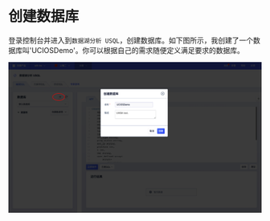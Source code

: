 # 创建数据库 

登录控制台并进入到`数据湖分析 USQL`，创建数据库。如下图所示，我创建了一个数据库叫'UCIOSDemo'。你可以根据自己的需求随便定义满足要求的数据库。

![](/images/operation_08.png)